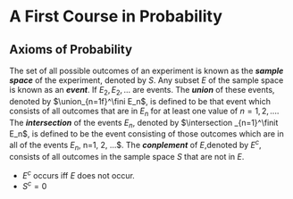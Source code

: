 # A First Course in Probability
## Axioms of Probability
The set of all possible outcomes of an experiment is known as the ___sample space___ of the experiment, denoted by $S$.
Any subset $E$ of the sample space is known as an ___event___.
If $E_2, E_2, ...$ are events.
	The ___union___ of these events, denoted by $\union_{n=1f}^\fini E_n$, is defined to be that event which consists of all outcomes that are in $E_n$ for at least one value of $n=1, 2, ...$.
	The ___intersection___ of the events $E_n$, denoted by $\intersection _{n=1}^\finit E_n$, is defined to be the event consisting of those outcomes which are in all of the events $E_n$, n=1, 2, ...$.
The ___conplement___ of $E$,denoted by $E^c$, consists of all outcomes in the sample space $S$ that are not in $E$.
- $E^c$ occurs iff $E$ does not occur.
- $S^c = 0$

